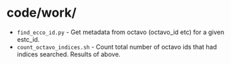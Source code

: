 # code/work/

* `find_ecco_id.py` - Get metadata from octavo (octavo_id etc) for a given estc_id.
* `count_octavo_indices.sh` - Count total number of octavo ids that had indices searched. Results of above.
